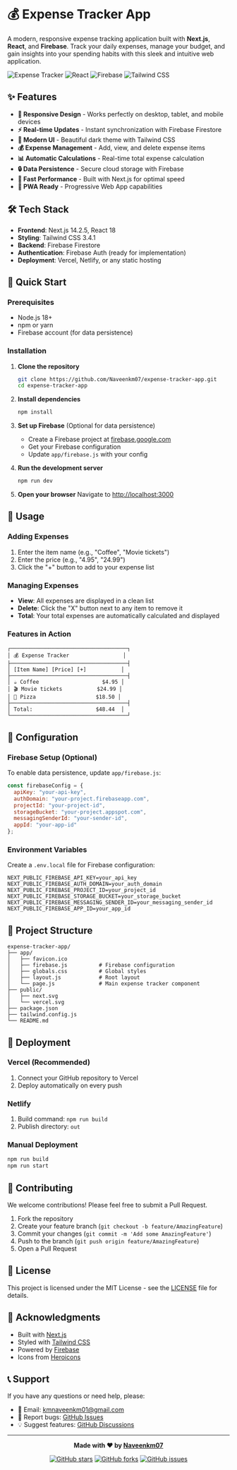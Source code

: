 # 💰 Expense Tracker App

A modern, responsive expense tracking application built with **Next.js**, **React**, and **Firebase**. Track your daily expenses, manage your budget, and gain insights into your spending habits with this sleek and intuitive web application.

![Expense Tracker](https://img.shields.io/badge/Next.js-14.2.5-black?style=for-the-badge&logo=next.js)
![React](https://img.shields.io/badge/React-18-blue?style=for-the-badge&logo=react)
![Firebase](https://img.shields.io/badge/Firebase-10.12.4-orange?style=for-the-badge&logo=firebase)
![Tailwind CSS](https://img.shields.io/badge/Tailwind_CSS-3.4.1-38B2AC?style=for-the-badge&logo=tailwind-css)

## ✨ Features

- **📱 Responsive Design** - Works perfectly on desktop, tablet, and mobile devices
- **⚡ Real-time Updates** - Instant synchronization with Firebase Firestore
- **🎨 Modern UI** - Beautiful dark theme with Tailwind CSS
- **💰 Expense Management** - Add, view, and delete expense items
- **📊 Automatic Calculations** - Real-time total expense calculation
- **🔒 Data Persistence** - Secure cloud storage with Firebase
- **🚀 Fast Performance** - Built with Next.js for optimal speed
- **📱 PWA Ready** - Progressive Web App capabilities

## 🛠️ Tech Stack

- **Frontend**: Next.js 14.2.5, React 18
- **Styling**: Tailwind CSS 3.4.1
- **Backend**: Firebase Firestore
- **Authentication**: Firebase Auth (ready for implementation)
- **Deployment**: Vercel, Netlify, or any static hosting

## 🚀 Quick Start

### Prerequisites

- Node.js 18+ 
- npm or yarn
- Firebase account (for data persistence)

### Installation

1. **Clone the repository**
   ```bash
   git clone https://github.com/Naveenkm07/expense-tracker-app.git
   cd expense-tracker-app
   ```

2. **Install dependencies**
   ```bash
   npm install
   ```

3. **Set up Firebase** (Optional for data persistence)
   - Create a Firebase project at [firebase.google.com](https://firebase.google.com)
   - Get your Firebase configuration
   - Update `app/firebase.js` with your config

4. **Run the development server**
   ```bash
   npm run dev
   ```

5. **Open your browser**
   Navigate to [http://localhost:3000](http://localhost:3000)

## 📖 Usage

### Adding Expenses
1. Enter the item name (e.g., "Coffee", "Movie tickets")
2. Enter the price (e.g., "4.95", "24.99")
3. Click the "+" button to add to your expense list

### Managing Expenses
- **View**: All expenses are displayed in a clean list
- **Delete**: Click the "X" button next to any item to remove it
- **Total**: Your total expenses are automatically calculated and displayed

### Features in Action
```
┌─────────────────────────────────────┐
│ 💰 Expense Tracker                 │
├─────────────────────────────────────┤
│ [Item Name] [Price] [+]           │
├─────────────────────────────────────┤
│ ☕ Coffee                    $4.95 │
│ 🎬 Movie tickets           $24.99 │
│ 🍕 Pizza                   $18.50 │
├─────────────────────────────────────┤
│ Total:                    $48.44  │
└─────────────────────────────────────┘
```

## 🔧 Configuration

### Firebase Setup (Optional)

To enable data persistence, update `app/firebase.js`:

```javascript
const firebaseConfig = {
  apiKey: "your-api-key",
  authDomain: "your-project.firebaseapp.com",
  projectId: "your-project-id",
  storageBucket: "your-project.appspot.com",
  messagingSenderId: "your-sender-id",
  appId: "your-app-id"
};
```

### Environment Variables

Create a `.env.local` file for Firebase configuration:

```env
NEXT_PUBLIC_FIREBASE_API_KEY=your_api_key
NEXT_PUBLIC_FIREBASE_AUTH_DOMAIN=your_auth_domain
NEXT_PUBLIC_FIREBASE_PROJECT_ID=your_project_id
NEXT_PUBLIC_FIREBASE_STORAGE_BUCKET=your_storage_bucket
NEXT_PUBLIC_FIREBASE_MESSAGING_SENDER_ID=your_messaging_sender_id
NEXT_PUBLIC_FIREBASE_APP_ID=your_app_id
```

## 📁 Project Structure

```
expense-tracker-app/
├── app/
│   ├── favicon.ico
│   ├── firebase.js          # Firebase configuration
│   ├── globals.css          # Global styles
│   ├── layout.js            # Root layout
│   └── page.js              # Main expense tracker component
├── public/
│   ├── next.svg
│   └── vercel.svg
├── package.json
├── tailwind.config.js
└── README.md
```

## 🚀 Deployment

### Vercel (Recommended)
1. Connect your GitHub repository to Vercel
2. Deploy automatically on every push

### Netlify
1. Build command: `npm run build`
2. Publish directory: `out`

### Manual Deployment
```bash
npm run build
npm run start
```

## 🤝 Contributing

We welcome contributions! Please feel free to submit a Pull Request.

1. Fork the repository
2. Create your feature branch (`git checkout -b feature/AmazingFeature`)
3. Commit your changes (`git commit -m 'Add some AmazingFeature'`)
4. Push to the branch (`git push origin feature/AmazingFeature`)
5. Open a Pull Request

## 📝 License

This project is licensed under the MIT License - see the [LICENSE](LICENSE) file for details.

## 🙏 Acknowledgments

- Built with [Next.js](https://nextjs.org/)
- Styled with [Tailwind CSS](https://tailwindcss.com/)
- Powered by [Firebase](https://firebase.google.com/)
- Icons from [Heroicons](https://heroicons.com/)

## 📞 Support

If you have any questions or need help, please:

- 📧 Email: kmnaveenkm01@gmail.com
- 🐛 Report bugs: [GitHub Issues](https://github.com/Naveenkm07/expense-tracker-app/issues)
- 💡 Suggest features: [GitHub Discussions](https://github.com/Naveenkm07/expense-tracker-app/discussions)

---

<div align="center">

**Made with ❤️ by [Naveenkm07](https://github.com/Naveenkm07)**

[![GitHub stars](https://img.shields.io/github/stars/Naveenkm07/expense-tracker-app?style=social)](https://github.com/Naveenkm07/expense-tracker-app)
[![GitHub forks](https://img.shields.io/github/forks/Naveenkm07/expense-tracker-app?style=social)](https://github.com/Naveenkm07/expense-tracker-app)
[![GitHub issues](https://img.shields.io/github/issues/Naveenkm07/expense-tracker-app)](https://github.com/Naveenkm07/expense-tracker-app/issues)

</div>

